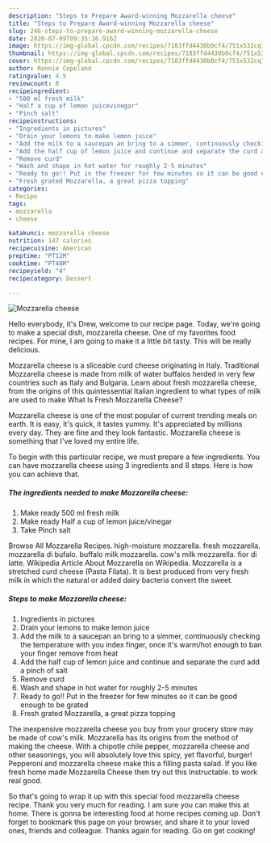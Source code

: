 ```yaml
---
description: "Steps to Prepare Award-winning Mozzarella cheese"
title: "Steps to Prepare Award-winning Mozzarella cheese"
slug: 246-steps-to-prepare-award-winning-mozzarella-cheese
date: 2020-07-09T09:35:16.916Z
image: https://img-global.cpcdn.com/recipes/7183ffd4430b0cf4/751x532cq70/mozzarella-cheese-recipe-main-photo.jpg
thumbnail: https://img-global.cpcdn.com/recipes/7183ffd4430b0cf4/751x532cq70/mozzarella-cheese-recipe-main-photo.jpg
cover: https://img-global.cpcdn.com/recipes/7183ffd4430b0cf4/751x532cq70/mozzarella-cheese-recipe-main-photo.jpg
author: Ronnie Copeland
ratingvalue: 4.5
reviewcount: 8
recipeingredient:
- "500 ml fresh milk"
- "Half a cup of lemon juicevinegar"
- "Pinch salt"
recipeinstructions:
- "Ingredients in pictures"
- "Drain your lemons to make lemon juice"
- "Add the milk to a saucepan an bring to a simmer, continuously checking the temperature with you index finger, once it&#39;s warm/hot enough to ban your finger remove from heat"
- "Add the half cup of lemon juice and continue and separate the curd add a pinch of salt"
- "Remove curd"
- "Wash and shape in hot water for roughly 2-5 minutes"
- "Ready to go!! Put in the freezer for few minutes so it can be good enough to be grated"
- "Fresh grated Mozzarella, a great pizza topping"
categories:
- Recipe
tags:
- mozzarella
- cheese

katakunci: mozzarella cheese 
nutrition: 147 calories
recipecuisine: American
preptime: "PT12M"
cooktime: "PT48M"
recipeyield: "4"
recipecategory: Dessert

---
```



![Mozzarella cheese](https://img-global.cpcdn.com/recipes/7183ffd4430b0cf4/751x532cq70/mozzarella-cheese-recipe-main-photo.jpg)

Hello everybody, it's Drew, welcome to our recipe page. Today, we're going to make a special dish, mozzarella cheese. One of my favorites food recipes. For mine, I am going to make it a little bit tasty. This will be really delicious.

Mozzarella cheese is a sliceable curd cheese originating in Italy. Traditional Mozzarella cheese is made from milk of water buffalos herded in very few countries such as Italy and Bulgaria. Learn about fresh mozzarella cheese, from the origins of this quintessential Italian ingredient to what types of milk are used to make What Is Fresh Mozzarella Cheese?

Mozzarella cheese is one of the most popular of current trending meals on earth. It is easy, it's quick, it tastes yummy. It's appreciated by millions every day. They are fine and they look fantastic. Mozzarella cheese is something that I've loved my entire life.


To begin with this particular recipe, we must prepare a few ingredients. You can have mozzarella cheese using 3 ingredients and 8 steps. Here is how you can achieve that.

<!--inarticleads1-->

##### The ingredients needed to make Mozzarella cheese:

1. Make ready 500 ml fresh milk
1. Make ready Half a cup of lemon juice/vinegar
1. Take Pinch salt


Browse All Mozzarella Recipes. high-moisture mozzarella. fresh mozzarella. mozzarella di bufalo. buffalo milk mozzarella. cow&#39;s milk mozzarella. fior di latte. Wikipedia Article About Mozzarella on Wikipedia. Mozzarella is a stretched curd cheese (Pasta Filata). It is best produced from very fresh milk in which the natural or added dairy bacteria convert the sweet. 

<!--inarticleads2-->

##### Steps to make Mozzarella cheese:

1. Ingredients in pictures
1. Drain your lemons to make lemon juice
1. Add the milk to a saucepan an bring to a simmer, continuously checking the temperature with you index finger, once it&#39;s warm/hot enough to ban your finger remove from heat
1. Add the half cup of lemon juice and continue and separate the curd add a pinch of salt
1. Remove curd
1. Wash and shape in hot water for roughly 2-5 minutes
1. Ready to go!! Put in the freezer for few minutes so it can be good enough to be grated
1. Fresh grated Mozzarella, a great pizza topping


The inexpensive mozzarella cheese you buy from your grocery store may be made of cow&#39;s milk. Mozzarella has its origins from the method of making the cheese. With a chipotle chile pepper, mozzarella cheese and other seasonings, you will absolutely love this spicy, yet flavorful, burger! Pepperoni and mozzarella cheese make this a filling pasta salad. If you like fresh home made Mozzarella Cheese then try out this Instructable. to work real good. 

So that's going to wrap it up with this special food mozzarella cheese recipe. Thank you very much for reading. I am sure you can make this at home. There is gonna be interesting food at home recipes coming up. Don't forget to bookmark this page on your browser, and share it to your loved ones, friends and colleague. Thanks again for reading. Go on get cooking!
